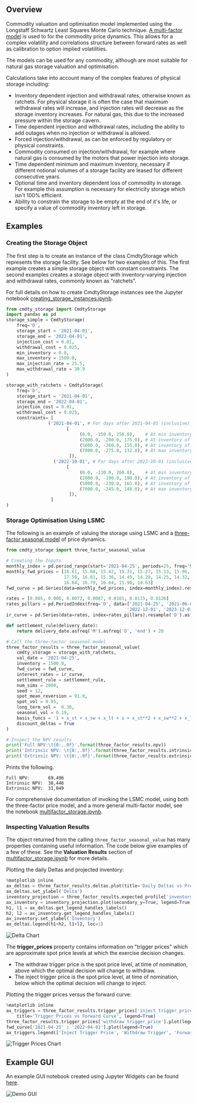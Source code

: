 ## Overview
Commodity valuation and optimisation model implemented using the Longstaff Schwartz Least Squares 
Monte Carlo technique.
[A multi-factor model](https://github.com/cmdty/core/blob/master/docs/multifactor_price_process/multifactor_price_process.pdf) 
is used to for the commodity price dynamics. This allows for a complex 
volatility and correlations structure between forward rates as well as calibration to option 
implied volatilities.


The models can be used for any commodity, although are most suitable for natural gas 
storage valuation and optimisation.

Calculations take into account many of the complex features of physical storage including:
* Inventory dependent injection and withdrawal rates, otherwise known as ratchets. For physical storage it is often the case that maximum withdrawal rates will increase, and injection rates will decrease as the storage inventory increases. For natural gas, this due to the increased pressure within the storage cavern.
* Time dependent injection and withdrawal rates, including the ability to add outages when no injection or withdrawal is allowed.
* Forced injection/withdrawal, as can be enforced by regulatory or physical constraints.
* Commodity consumed on injection/withdrawal, for example where natural gas is consumed by the motors that power injection into storage.
* Time dependent minimum and maximum inventory, necessary if different notional volumes of a storage facility are leased for different consecutive years.
* Optional time and inventory dependent loss of commodity in storage. For example this assumption is necessary for electricity storage which isn't 100% efficient.
* Ability to constrain the storage to be empty at the end of it's life, or specify a value of commodity inventory left in storage.


## Examples
### Creating the Storage Object
The first step is to create an instance of the class CmdtyStorage which
represents the storage facility. See below for two examples of this. The first example creates
a simple storage object with constant constraints. The second examples creates a storage
object with inventory-varying injection and withdrawal rates, commonly known as "ratchets".

For full details on how to create CmdtyStorage instances see the Jupyter notebook 
[creating_storage_instances.ipynb](https://github.com/cmdty/storage/blob/master/samples/python/creating_storage_instances.ipynb).

```python
from cmdty_storage import CmdtyStorage
import pandas as pd
storage_simple = CmdtyStorage(
    freq='D',
    storage_start = '2021-04-01',
    storage_end = '2022-04-01',
    injection_cost = 0.01,
    withdrawal_cost = 0.025,
    min_inventory = 0.0,
    max_inventory = 1500.0,
    max_injection_rate = 25.5,
    max_withdrawal_rate = 30.9
)

storage_with_ratchets = CmdtyStorage(
    freq='D',
    storage_start = '2021-04-01',
    storage_end = '2022-04-01',
    injection_cost = 0.01,
    withdrawal_cost = 0.025,
    constraints= [
                ('2021-04-01', # For days after 2021-04-01 (inclusive) until 2022-10-01 (exclusive):
                       [
                            (0.0, -150.0, 250.0),    # At min inventory of zero, max withdrawal of 150, max injection 250
                            (2000.0, -200.0, 175.0), # At inventory of 2000, max withdrawal of 200, max injection 175
                            (5000.0, -260.0, 155.0), # At inventory of 5000, max withdrawal of 260, max injection 155
                            (7000.0, -275.0, 132.0), # At max inventory of 7000, max withdrawal of 275, max injection 132
                        ]),
                  ('2022-10-01', # For days after 2022-10-01 (inclusive):
                       [
                            (0.0, -130.0, 260.0),    # At min inventory of zero, max withdrawal of 130, max injection 260
                            (2000.0, -190.0, 190.0), # At inventory of 2000, max withdrawal of 190, max injection 190
                            (5000.0, -230.0, 165.0), # At inventory of 5000, max withdrawal of 230, max injection 165
                            (7000.0, -245.0, 148.0), # At max inventory of 7000, max withdrawal of 245, max injection 148
                        ]),
                 ]
)

```

### Storage Optimisation Using LSMC
The following is an example of valuing the storage using LSMC and a [three-factor seasonal model](https://github.com/cmdty/core/blob/master/docs/three_factor_seasonal_model/three_factor_seasonal_model.pdf) of price dynamics.

```python
from cmdty_storage import three_factor_seasonal_value

# Creating the Inputs
monthly_index = pd.period_range(start='2021-04-25', periods=25, freq='M')
monthly_fwd_prices = [16.61, 15.68, 15.42, 15.31, 15.27, 15.13, 15.96, 17.22, 17.32, 17.66, 
                      17.59, 16.81, 15.36, 14.49, 14.28, 14.25, 14.32, 14.33, 15.30, 16.58, 
                      16.64, 16.79, 16.64, 15.90, 14.63]
fwd_curve = pd.Series(data=monthly_fwd_prices, index=monthly_index).resample('D').fillna('pad')

rates = [0.005, 0.006, 0.0072, 0.0087, 0.0101, 0.0115, 0.0126]
rates_pillars = pd.PeriodIndex(freq='D', data=['2021-04-25', '2021-06-01', '2021-08-01', '2021-12-01', '2022-04-01', 
                                              '2022-12-01', '2023-12-01'])
ir_curve = pd.Series(data=rates, index=rates_pillars).resample('D').asfreq('D').interpolate(method='linear')

def settlement_rule(delivery_date):
    return delivery_date.asfreq('M').asfreq('D', 'end') + 20

# Call the three-factor seasonal model
three_factor_results = three_factor_seasonal_value(
    cmdty_storage = storage_with_ratchets,
    val_date = '2021-04-25',
    inventory = 1500.0,
    fwd_curve = fwd_curve,
    interest_rates = ir_curve,
    settlement_rule = settlement_rule,
    num_sims = 2000,
    seed = 12,
    spot_mean_reversion = 91.0,
    spot_vol = 0.85,
    long_term_vol =  0.30,
    seasonal_vol = 0.19,
    basis_funcs = '1 + x_st + x_sw + x_lt + s + x_st**2 + x_sw**2 + x_lt**2 + s**2 + s * x_st',
    discount_deltas = True
)

# Inspect the NPV results
print('Full NPV:\t{0:,.0f}'.format(three_factor_results.npv))
print('Intrinsic NPV: \t{0:,.0f}'.format(three_factor_results.intrinsic_npv))
print('Extrinsic NPV: \t{0:,.0f}'.format(three_factor_results.extrinsic_npv))
```
Prints the following.

```
Full NPV:       69,496
Intrinsic NPV:  38,446
Extrinsic NPV:  31,049
```
For comprehensive documentation of invoking the LSMC model, using both the three-factor price model,
and a more general multi-factor model, see the notebook [multifactor_storage.ipynb](https://github.com/cmdty/storage/blob/master/samples/python/multifactor_storage.ipynb).

### Inspecting Valuation Results
The object returned from the calling `three_factor_seasonal_value` has many properties containing useful information. The code below give examples of a
few of these. See the **Valuation Results** section of [multifactor_storage.ipynb](https://github.com/cmdty/storage/blob/master/samples/python/multifactor_storage.ipynb) for more details.

Plotting the daily Deltas and projected inventory:
```python
%matplotlib inline
ax_deltas = three_factor_results.deltas.plot(title='Daily Deltas vs Projected Inventory', legend=True, label='Delta')
ax_deltas.set_ylabel('Delta')
inventory_projection = three_factor_results.expected_profile['inventory']
ax_inventory = inventory_projection.plot(secondary_y=True, legend=True, ax=ax_deltas, label='Expected Inventory')
h1, l1 = ax_deltas.get_legend_handles_labels()
h2, l2 = ax_inventory.get_legend_handles_labels()
ax_inventory.set_ylabel('Inventory')
ax_deltas.legend(h1+h2, l1+l2, loc=1)
```

![Delta Chart](https://github.com/cmdty/storage/raw/master/assets/delta_inventory_chart.png)

The **trigger_prices** property contains information on "trigger prices" which are approximate spot price levels at which the exercise decision changes.
* The withdraw trigger price is the spot price level, at time of nomination, above which the optimal decision will change to withdraw.
* The inject trigger price is the spot price level, at time of nomination, below which the optimal decision will change to inject.

Plotting the trigger prices versus the forward curve:
```python
%matplotlib inline
ax_triggers = three_factor_results.trigger_prices['inject_trigger_price'].plot(
    title='Trigger Prices vs Forward Curve', legend=True)
three_factor_results.trigger_prices['withdraw_trigger_price'].plot(legend=True)
fwd_curve['2021-04-25' : '2022-04-01'].plot(legend=True)
ax_triggers.legend(['Inject Trigger Price', 'Withdraw Trigger', 'Forward Curve'])
```
![Trigger Prices Chart](https://github.com/cmdty/storage/raw/master/assets/trigger_prices_chart.png)

## Example GUI
An example GUI notebook created using Jupyter Widgets can be found 
[here](https://github.com/cmdty/storage/blob/master/samples/python/multi_factor_gui.ipynb).

![Demo GUI](https://github.com/cmdty/storage/raw/master/assets/gui_demo.gif)
